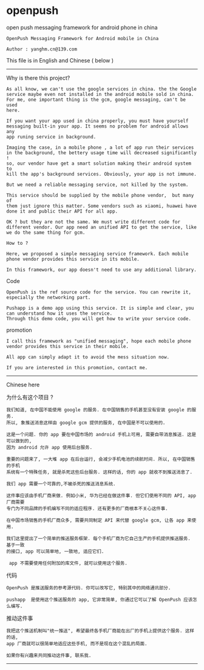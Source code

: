 # openpush
open push messaging framework for android phone in china


	OpenPush Messaging Framework for Android mobile in China

	Author : yanghm.cn@139.com




This file is in English and Chinese ( below )

------------------------------------------------------------------------------

Why is there this project?


	As all know, we can't use the google services in china. the the Google
	service maybe even not installed in the android mobile sold in china.
	For me, one important thing is the gcm, google messaging, can't be used
	here.

	If you want your app used in china properly, you must have yourself
	messaging built-in your app. It seems no problem for android allows any
	app runing service in background.

	Imaging the case, in a mobile phone , a lot of app run their services
	in the background, the bettery usage time will decreased significantly !
	so, our vendor have get a smart solution making their android system to
	kill the app's background services. Obviously, your app is not immune.

	But we need a reliable messaging service, not killed by the system.

	This service should be supplied by the mobile phone vendor,  but many of
	them just ignore this matter. Some vendors such as xiaomi, huawei have
	done it and public their API for all app.

	OK ? but they are not the same. We must write different code for
	different vendor. Our app need an unified API to get the service, like
	we do the same thing for gcm.

	How to ?

	Here, we proposed a simple messaging service framework. Each mobile
	phone vendor provides this service in its mobile.

	In this framework, our app doesn't need to use any additional library.


Code

	OpenPush is the ref source code for the service. You can rewrite it,
	especially the networking part.

	Pushapp is a demo app using this service. It is simple and clear, you
	can understand how it uses the service.
	Through this demo code, you will get how to write your service code.


promotion

	I call this framework as "unified messaging", hope each mobile phone
	vendor provides this service in their mobile.

	All app can simply adapt it to avoid the mess situation now.

	If you are interested in this promotion, contact me.

------------------------------------------------------------------------------
Chinese here

为什么有这个项目 ?


	我们知道, 在中国不能使用 google 的服务. 在中国销售的手机甚至没有安装 google 的服务.
	所以, 象推送消息这样由 google gcm 提供的服务, 在中国是不可以使用的.

	这是一个问题. 你的 app 要在中国市场的 android 手机上可用, 需要自带消息推送. 这是可以做到的,
	因为 android 允许 app 使用后台服务.

	重要的问题来了, 一大堆 app 在后台运行, 会减少手机电池的续航时间. 所以, 在中国销售的手机
	系统有一个特殊任务, 就是杀死这些后台服务. 这样的话, 你的 app 就收不到推送消息了.

	我们 app 需要一个可靠的,不被杀死的推送消息系统.

	这件事应该由手机厂商来做. 例如小米, 华为已经在做这件事. 但它们使用不同的 API, app 厂商需要
	专门为不同品牌的手机编写不同的适应程序. 还有更多的厂商根本不关心这件事.

	在中国市场销售的手机厂商众多, 需要共同制定 API 来代替 google gcm, 让各 app 来使用.

	我们这里提出了一个简单的推送服务框架. 每个手机厂商为它自己生产的手机提供推送服务. 基于一致
	的接口, app 可以简单地, 一致地, 适应它们.

	 app 不需要使用任何附加的库文件, 就可以使用这个服务.


代码


	OpenPush 是推送服务的参考源代码. 你可以改写它, 特别其中的网络通讯部分.

	pushapp  是使用这个推送服务的 app, 它非常简单, 你通过它可以了解 OpenPush 应该怎么编写.



推动这件事


	我把这个推送机制叫"统一推送", 希望最终各手机厂商能在出厂的手机上提供这个服务. 这样的话,
	app 厂商就可以很简单地适应这些手机, 而不是现在这个混乱的局面.

	如果你有兴趣来共同推动这件事, 联系我.



------------------------------------------------------------------------------



